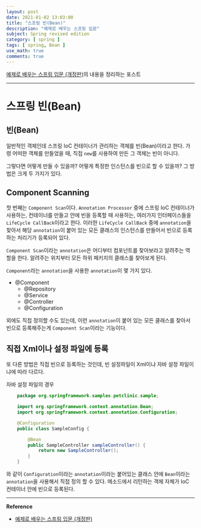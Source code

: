 ```yaml
---
layout: post
date: 2021-01-02 13:03:00
title: "스프링 빈(Bean)"
description: "예제로 배우는 스프링 입문"
subject: Spring revised edition
category: [ spring ]
tags: [ spring, Bean ]
use_math: true
comments: true
---
```


[예제로 배우는 스프링 입문 (개정판)](https://www.inflearn.com/course/spring_revised_edition/)의 내용을 정리하는 포스트

---

# 스프링 빈(Bean)

## 빈(Bean)

일반적인 객체인데 스프링 IoC 컨테이너가 관리하는 객체를 빈(Bean)이라고 한다. 가령 어떠한 객체를 만들었을 때, 직접 `new`를 사용하여 만든 그 객체는 빈이 아니다.

그렇다면 어떻게 만들 수 있을까? 어떻게 특정한 인스턴스를 빈으로 할 수 있을까? 그 방법은 크게 두 가지가 있다.

## Component Scanning

첫 번째는 `Component Scan`이다. `Annotation Processor` 중에 스프링 IoC 컨테이너가 사용하는, 컨테이너를 만들고 안에 빈을 등록할 때 사용하는, 여러가지 인터페이스들을 `LifeCycle CallBack`이라고 한다. 이러한 `LifeCycle CallBack` 중에 `annotation`을 찾아서 해당 `annotation`이 붙어 있는 모든 클래스의 인스턴스를 만들어서 빈으로 등록하는 처리기가 등록되어 있다.

`Component Scan`이라는 `annotation`은 어디부터 컴포넌트를 찾아보라고 알려주는 역할을 한다. 알려주는 위치부터 모든 하위 패키지의 클래스를 찾아보게 된다.

`Component`라는 `annotation`을 사용한 `annotation`이 몇 가지 있다.

+ @Component
  + @Repository
  + @Service
  + @Controller
  + @Configuration

외에도 직접 정의할 수도 있는데, 이런 `annotation`이 붙어 있는 모든 클래스를 찾아서 빈으로 등록해주는게 `Component Scan`이라는 기능이다.

## 직접 Xml이나 설정 파일에 등록

또 다른 방법은 직접 빈으로 등록하는 것인데, 빈 설정파일이 Xml이냐 자바 설정 파일이냐에 따라 다르다.

자바 설정 파일의 경우

```java
    package org.springframework.samples.petclinic.sample;

    import org.springframework.context.annotation.Bean;
    import org.springframework.context.annotation.Configuration;

    @Configuration
    public class SampleConfig {

        @Bean
        public SampleController sampleController() {
            return new SampleController();
        }
    }
```

와 같이 `Configuration`이라는 `annotation`이라는 붙어있는 클래스 안에 `Bean`이라는 `annotation`을 사용해서 직접 정의 할 수 있다. 메소드에서 리턴하는 객체 자체가 IoC 컨테이너 안에 빈으로 등록된다.

---
**Reference**
+ [예제로 배우는 스프링 입문 (개정판)](https://www.inflearn.com/course/spring_revised_edition/)
